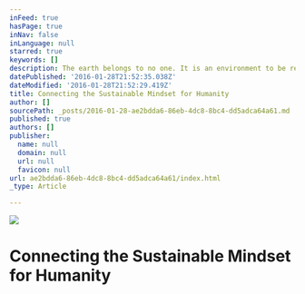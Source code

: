```yaml
---
inFeed: true
hasPage: true
inNav: false
inLanguage: null
starred: true
keywords: []
description: The earth belongs to no one. It is an environment to be respected and enjoyed by all life.
datePublished: '2016-01-28T21:52:35.038Z'
dateModified: '2016-01-28T21:52:29.419Z'
title: Connecting the Sustainable Mindset for Humanity
author: []
sourcePath: _posts/2016-01-28-ae2bdda6-86eb-4dc8-8bc4-dd5adca64a61.md
published: true
authors: []
publisher:
  name: null
  domain: null
  url: null
  favicon: null
url: ae2bdda6-86eb-4dc8-8bc4-dd5adca64a61/index.html
_type: Article

---
```

![](https://the-grid-user-content.s3-us-west-2.amazonaws.com/b70fe29c-1529-4074-8d26-d56942a5231a.JPG)

# Connecting the Sustainable Mindset for Humanity